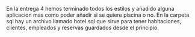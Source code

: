 En la entrega 4 hemos terminado todos los estilos y añadido alguna aplicacion mas como poder añadir si se quiere piscina o no. En la carpeta sql hay un archivo llamado hotel.sql que sirve para tener habitaciones, clientes, empleados y reservas guardados desde el principio.
